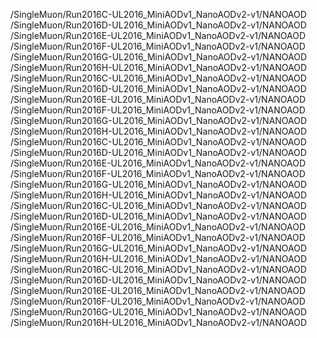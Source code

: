 /SingleMuon/Run2016C-UL2016_MiniAODv1_NanoAODv2-v1/NANOAOD
/SingleMuon/Run2016D-UL2016_MiniAODv1_NanoAODv2-v1/NANOAOD
/SingleMuon/Run2016E-UL2016_MiniAODv1_NanoAODv2-v1/NANOAOD
/SingleMuon/Run2016F-UL2016_MiniAODv1_NanoAODv2-v1/NANOAOD
/SingleMuon/Run2016G-UL2016_MiniAODv1_NanoAODv2-v1/NANOAOD
/SingleMuon/Run2016H-UL2016_MiniAODv1_NanoAODv2-v1/NANOAOD
/SingleMuon/Run2016C-UL2016_MiniAODv1_NanoAODv2-v1/NANOAOD
/SingleMuon/Run2016D-UL2016_MiniAODv1_NanoAODv2-v1/NANOAOD
/SingleMuon/Run2016E-UL2016_MiniAODv1_NanoAODv2-v1/NANOAOD
/SingleMuon/Run2016F-UL2016_MiniAODv1_NanoAODv2-v1/NANOAOD
/SingleMuon/Run2016G-UL2016_MiniAODv1_NanoAODv2-v1/NANOAOD
/SingleMuon/Run2016H-UL2016_MiniAODv1_NanoAODv2-v1/NANOAOD
/SingleMuon/Run2016C-UL2016_MiniAODv1_NanoAODv2-v1/NANOAOD
/SingleMuon/Run2016D-UL2016_MiniAODv1_NanoAODv2-v1/NANOAOD
/SingleMuon/Run2016E-UL2016_MiniAODv1_NanoAODv2-v1/NANOAOD
/SingleMuon/Run2016F-UL2016_MiniAODv1_NanoAODv2-v1/NANOAOD
/SingleMuon/Run2016G-UL2016_MiniAODv1_NanoAODv2-v1/NANOAOD
/SingleMuon/Run2016H-UL2016_MiniAODv1_NanoAODv2-v1/NANOAOD
/SingleMuon/Run2016C-UL2016_MiniAODv1_NanoAODv2-v1/NANOAOD
/SingleMuon/Run2016D-UL2016_MiniAODv1_NanoAODv2-v1/NANOAOD
/SingleMuon/Run2016E-UL2016_MiniAODv1_NanoAODv2-v1/NANOAOD
/SingleMuon/Run2016F-UL2016_MiniAODv1_NanoAODv2-v1/NANOAOD
/SingleMuon/Run2016G-UL2016_MiniAODv1_NanoAODv2-v1/NANOAOD
/SingleMuon/Run2016H-UL2016_MiniAODv1_NanoAODv2-v1/NANOAOD
/SingleMuon/Run2016C-UL2016_MiniAODv1_NanoAODv2-v1/NANOAOD
/SingleMuon/Run2016D-UL2016_MiniAODv1_NanoAODv2-v1/NANOAOD
/SingleMuon/Run2016E-UL2016_MiniAODv1_NanoAODv2-v1/NANOAOD
/SingleMuon/Run2016F-UL2016_MiniAODv1_NanoAODv2-v1/NANOAOD
/SingleMuon/Run2016G-UL2016_MiniAODv1_NanoAODv2-v1/NANOAOD
/SingleMuon/Run2016H-UL2016_MiniAODv1_NanoAODv2-v1/NANOAOD
